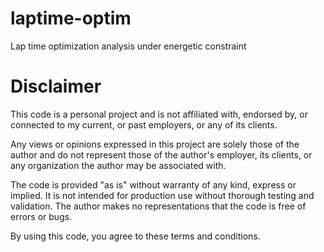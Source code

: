 # laptime-optim
Lap time optimization analysis under energetic constraint

# Disclaimer
This code is a personal project and is not affiliated with, endorsed by, or connected to my current, or past employers, or any of its clients. 

Any views or opinions expressed in this project are solely those of the author and do not represent those of the author's employer, its clients, or any organization the author may be associated with.

The code is provided "as is" without warranty of any kind, express or implied. It is not intended for production use without thorough testing and validation. The author makes no representations that the code is free of errors or bugs.

By using this code, you agree to these terms and conditions.
